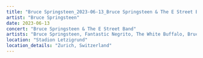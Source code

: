 ```yaml
---
title: "Bruce Springsteen_2023-06-13_Bruce Springsteen & The E Street Band"
artist: "Bruce Springsteen"
date: 2023-06-13
concert: "Bruce Springsteen & The E Street Band"
artists: "Bruce Springsteen, Fantastic Negrito, The White Buffalo, Bruce Springsteen & The E Street Band, Sam Fender"
location: "Stadion Letzigrund"
location_details: "Zurich, Switzerland"
---
```

